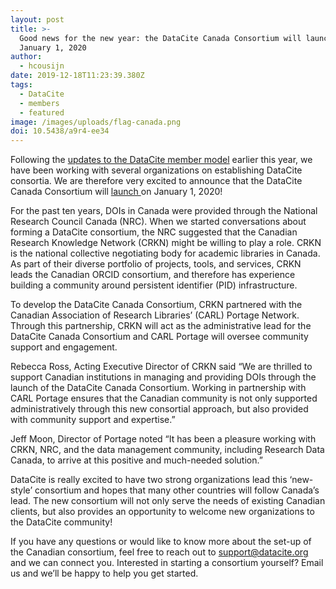 ```yaml
---
layout: post
title: >-
  Good news for the new year: the DataCite Canada Consortium will launch on
  January 1, 2020
author:
  - hcousijn
date: 2019-12-18T11:23:39.380Z
tags:
  - DataCite
  - members
  - featured
image: /images/uploads/flag-canada.png
doi: 10.5438/a9r4-ee34
---
```

Following the [updates to the DataCite member model](https://doi.org/10.5438/gk09-ba24) earlier this year, we have been working with several organizations on establishing DataCite consortia. We are therefore very excited to announce that the DataCite Canada Consortium will [launch ](https://www.crkn-rcdr.ca/en/crkn-and-carl-portage-manage-datacite-canada-january-1-2020)on January 1, 2020!

For the past ten years, DOIs in Canada were provided through the National Research Council Canada (NRC). When we started conversations about forming a DataCite consortium, the NRC suggested that the Canadian Research Knowledge Network (CRKN) might be willing to play a role. CRKN is the national collective negotiating body for academic libraries in Canada. As part of their diverse portfolio of projects, tools, and services, CRKN leads the Canadian ORCID consortium, and therefore has experience building a community around persistent identifier (PID) infrastructure. 

To develop the DataCite Canada Consortium, CRKN partnered with the Canadian Association of Research Libraries’ (CARL) Portage Network. Through this partnership, CRKN will act as the administrative lead for the DataCite Canada Consortium and CARL Portage will oversee community support and engagement. 

Rebecca Ross, Acting Executive Director of CRKN said “We are thrilled to support Canadian institutions in managing and providing DOIs through the launch of the DataCite Canada Consortium. Working in partnership with CARL Portage ensures that the Canadian community is not only supported administratively through this new consortial approach, but also provided with community support and expertise.”

Jeff Moon, Director of Portage noted “It has been a pleasure working with CRKN, NRC, and the data management community, including Research Data Canada, to arrive at this positive and much-needed solution.”

DataCite is really excited to have two strong organizations lead this ‘new-style’ consortium and hopes that many other countries will follow Canada’s lead. The new consortium will not only serve the needs of existing Canadian clients, but also provides an opportunity to welcome new organizations to the DataCite community! 

If you have any questions or would like to know more about the set-up of the Canadian consortium, feel free to reach out to support@datacite.org and we can connect you. Interested in starting a consortium yourself? Email us and we’ll be happy to help you get started.
